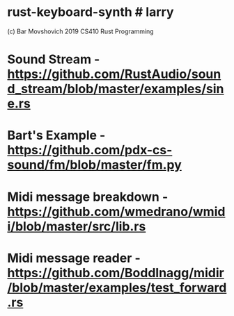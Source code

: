 # rust-keyboard-synth # larry
(c) Bar Movshovich 2019
CS410 Rust Programming

# Sound Stream - https://github.com/RustAudio/sound_stream/blob/master/examples/sine.rs
# Bart's Example - https://github.com/pdx-cs-sound/fm/blob/master/fm.py
# Midi message breakdown - https://github.com/wmedrano/wmidi/blob/master/src/lib.rs 
# Midi message reader - https://github.com/Boddlnagg/midir/blob/master/examples/test_forward.rs

